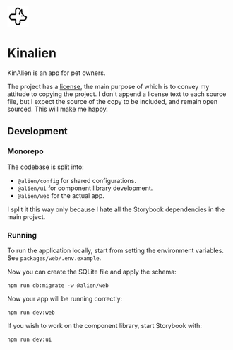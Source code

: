 <img src="./packages/web-petcare/public/icons/icon.svg" width="48" height="48" />

# Kinalien

KinAlien is an app for pet owners.

The project has a [license](./LICENSE), the main purpose of which is to convey my attitude to copying the project. I don't append a license text to each source file, but I expect the source of the copy to be included, and remain open sourced. This will make me happy.

## Development

### Monorepo

The codebase is split into:

- `@alien/config` for shared configurations.
- `@alien/ui` for component library development.
- `@alien/web` for the actual app.

I split it this way only because I hate all the Storybook dependencies in the main project.

### Running

To run the application locally, start from setting the environment variables.
See `packages/web/.env.example`.

Now you can create the SQLite file and apply the schema:

```
npm run db:migrate -w @alien/web
```

Now your app will be running correctly:

```
npm run dev:web
```

If you wish to work on the component library, start Storybook with:

```
npm run dev:ui
```
